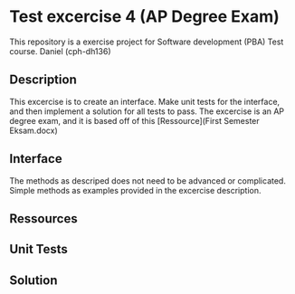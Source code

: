 # Test excercise 4 (AP Degree Exam)
This repository is a exercise project for Software development (PBA) Test course. Daniel (cph-dh136)

## Description
This excercise is to create an interface. Make unit tests for the interface, and then implement a solution for all tests to pass. The excercise is an AP degree exam, and it is based off of this [Ressource](First Semester Eksam.docx)

## Interface
The methods as descriped does not need to be advanced or complicated. Simple methods as examples provided in the excercise description.

## Ressources

## Unit Tests

## Solution

